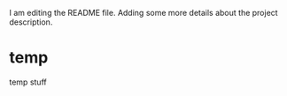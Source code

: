 I am editing the README file. Adding some more details about the project description.
# temp
temp stuff
